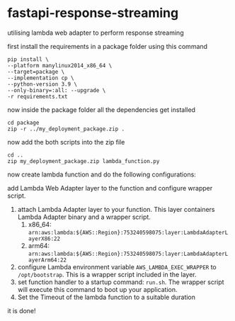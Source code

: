 # fastapi-response-streaming
utilising lambda web adapter to perform response streaming

first install the requirements in a package folder using this command
```
pip install \
--platform manylinux2014_x86_64 \
--target=package \
--implementation cp \
--python-version 3.9 \
--only-binary=:all: --upgrade \
-r requirements.txt
```
now inside the package folder all the dependencies get installed

```
cd package
zip -r ../my_deployment_package.zip .
```

now add the both scripts into the zip file

```
cd ..
zip my_deployment_package.zip lambda_function.py
```

now create lambda function and do the following configurations:

add Lambda Web Adapter layer to the function and configure wrapper script.

1. attach Lambda Adapter layer to your function. This layer containers Lambda Adapter binary and a wrapper script.
    1. x86_64: `arn:aws:lambda:${AWS::Region}:753240598075:layer:LambdaAdapterLayerX86:22`
    2. arm64: `arn:aws:lambda:${AWS::Region}:753240598075:layer:LambdaAdapterLayerArm64:22`
2. configure Lambda environment variable `AWS_LAMBDA_EXEC_WRAPPER` to `/opt/bootstrap`. This is a wrapper script included in the layer.
3. set function handler to a startup command: `run.sh`. The wrapper script will execute this command to boot up your application.
4. Set the Timeout of the lambda function to a suitable duration

it is done!
